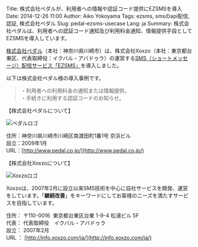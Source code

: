 Title: 株式会社ペダルが、利用者への情報や認証コード提供にEZSMSを導入
Date: 2014-12-26 11:00
Author: Aiko Yokoyama
Tags: ezsms, smsのapi配信, 認証, 株式会社ペダル
Slug: pedal-ezsms-usecase
Lang: ja
Summary: 株式会社ペダルは、利用者への認証コード通知及び利用料金通知、情報提供手段としてEZSMSを導入しています。

[株式会社ペダル](http://www.pedal.co.jp/)（本社：神奈川県川崎市）は、株式会社Xoxzo（本社：東京都台東区、代表取締役：イクバル・アバドゥラ）の運営する[SMS（ショートメッセージ）配信サービス「EZSMS」](http://www.ezsms.biz/ja)を導入しました。 

以下は株式会社ペダル様の導入事例です。

> ・利用者への利用料金の通知または情報提供。  
> ・手続きに利用する認証コードのお知らせ。  

【株式会社ペダルについて】

![ペダルロゴ]({filename}/images/client-logos/pedal-logo.png)

住所：神奈川県川崎市川崎区南渡田町1番1号 京浜ビル  
設立：2009年1月  
URL：[http://www.pedal.co.jp/](http://www.pedal.co.jp/)

【株式会社Xoxzoについて】

![Xoxzoロゴ]({filename}/images/xoxzo-logo-02.png)

Xoxzoは、2007年2月に設立以来SMS技術を中心に自社サービスを開発、運営をしています。「**継続改善**」をキーワードにしてお客様のニーズを満たすサービスを目指しています。

住所： 〒110-0016  東京都台東区台東 1-9-4 松浦ビル 5F  
代表： 代表取締役　イクバル・アバドゥラ  
設立： 2007年2月  
URL ： [http://info.xoxzo.com/ja/](http://info.xoxzo.com/ja/)
